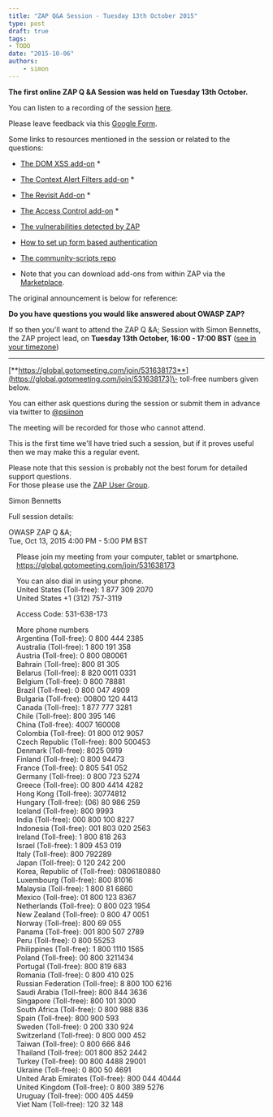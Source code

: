```yaml
---
title: "ZAP Q&A Session - Tuesday 13th October 2015"
type: post
draft: true
tags:
- TODO
date: "2015-10-06"
authors:
    - simon
---
```

**The first online ZAP Q &A Session was held on Tuesday 13th October.**  
  
You can listen to a recording of the session [here](https://soundcloud.com/simon-bennetts/2015-10-13-owasp-zap-qa).  
  
Please leave feedback via this [Google Form](https://docs.google.com/forms/d/1KxMTz18IZCr1BVcqA40zXf8ZH5S3-rbFrffjXVLANR4/viewform).  
  
Some links to resources mentioned in the session or related to the questions:  

  * [The DOM XSS add-on](/docs/desktop/addons/dom-xss-active-scan-rule/) * 
  * [The Context Alert Filters add-on](/docs/desktop/addons/alert-filters/) * 
  * [The Revisit Add-on](/docs/desktop/addons/revisit/) * 
  * [The Access Control add-on](/docs/desktop/addons/access-control-testing/) * 
  * [The vulnerabilities detected by ZAP](/faq/what-does-zap-test-for/)
  * [How to set up form based authentication](/faq/how-can-zap-automatically-authenticate-via-forms/)
  * [The community-scripts repo](https://github.com/zaproxy/community-scripts)

* Note that you can download add-ons from within ZAP via the [Marketplace](/addons/).  
  
  
The original announcement is below for reference:  
  
**Do you have questions you would like answered about OWASP ZAP?**  
  
If so then you'll want to attend the ZAP Q &A; Session with Simon Bennetts, the ZAP project lead, on **Tuesday 13th October, 16:00 - 17:00 BST**
([see in your timezone](http://www.timeanddate.com/worldclock/fixedtime.html?msg=OWASP+ZAP+Q%26A&iso=20151013T16&p1=136&ah=1))  
****  
[**https://global.gotomeeting.com/join/531638173**](https://global.gotomeeting.com/join/531638173)\- toll-free numbers given below.  
  
You can either ask questions during the session or submit them in advance via twitter to [@psiinon](https://twitter.com/psiinon)  
  
The meeting will be recorded for those who cannot attend.  
  
This is the first time we'll have tried such a session, but if it proves useful then we may make this a regular event.  
  
Please note that this session is probably not the best forum for detailed support questions.  
For those please use the [ZAP User Group](http://groups.google.com/group/zaproxy-users).  
  
Simon Bennetts  
  
Full session details:  
  
OWASP ZAP Q &A;  
Tue, Oct 13, 2015 4:00 PM - 5:00 PM BST  
  
    Please join my meeting from your computer, tablet or smartphone.  
    <https://global.gotomeeting.com/join/531638173>  
  
    You can also dial in using your phone.  
    United States (Toll-free): 1 877 309 2070  
    United States +1 (312) 757-3119  
  
    Access Code: 531-638-173  
  
    More phone numbers  
    Argentina (Toll-free): 0 800 444 2385  
    Australia (Toll-free): 1 800 191 358  
    Austria (Toll-free): 0 800 080061  
    Bahrain (Toll-free): 800 81 305  
    Belarus (Toll-free): 8 820 0011 0331  
    Belgium (Toll-free): 0 800 78881  
    Brazil (Toll-free): 0 800 047 4909  
    Bulgaria (Toll-free): 00800 120 4413  
    Canada (Toll-free): 1 877 777 3281  
    Chile (Toll-free): 800 395 146  
    China (Toll-free): 4007 160008  
    Colombia (Toll-free): 01 800 012 9057  
    Czech Republic (Toll-free): 800 500453  
    Denmark (Toll-free): 8025 0919  
    Finland (Toll-free): 0 800 94473  
    France (Toll-free): 0 805 541 052  
    Germany (Toll-free): 0 800 723 5274  
    Greece (Toll-free): 00 800 4414 4282  
    Hong Kong (Toll-free): 30774812  
    Hungary (Toll-free): (06) 80 986 259  
    Iceland (Toll-free): 800 9993  
    India (Toll-free): 000 800 100 8227  
    Indonesia (Toll-free): 001 803 020 2563  
    Ireland (Toll-free): 1 800 818 263  
    Israel (Toll-free): 1 809 453 019  
    Italy (Toll-free): 800 792289  
    Japan (Toll-free): 0 120 242 200  
    Korea, Republic of (Toll-free): 0806180880  
    Luxembourg (Toll-free): 800 81016  
    Malaysia (Toll-free): 1 800 81 6860  
    Mexico (Toll-free): 01 800 123 8367  
    Netherlands (Toll-free): 0 800 023 1954  
    New Zealand (Toll-free): 0 800 47 0051  
    Norway (Toll-free): 800 69 055  
    Panama (Toll-free): 001 800 507 2789  
    Peru (Toll-free): 0 800 55253  
    Philippines (Toll-free): 1 800 1110 1565  
    Poland (Toll-free): 00 800 3211434  
    Portugal (Toll-free): 800 819 683  
    Romania (Toll-free): 0 800 410 025  
    Russian Federation (Toll-free): 8 800 100 6216  
    Saudi Arabia (Toll-free): 800 844 3636  
    Singapore (Toll-free): 800 101 3000  
    South Africa (Toll-free): 0 800 988 836  
    Spain (Toll-free): 800 900 593  
    Sweden (Toll-free): 0 200 330 924  
    Switzerland (Toll-free): 0 800 000 452  
    Taiwan (Toll-free): 0 800 666 846  
    Thailand (Toll-free): 001 800 852 2442  
    Turkey (Toll-free): 00 800 4488 29001  
    Ukraine (Toll-free): 0 800 50 4691  
    United Arab Emirates (Toll-free): 800 044 40444  
    United Kingdom (Toll-free): 0 800 389 5276  
    Uruguay (Toll-free): 000 405 4459  
    Viet Nam (Toll-free): 120 32 148  
  

